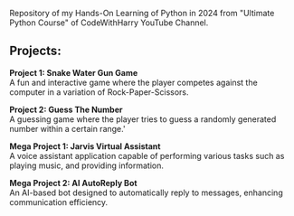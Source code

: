 Repository of my Hands-On Learning of Python in 2024 from "Ultimate Python Course" of CodeWithHarry YouTube Channel.

## Projects:
**Project 1: Snake Water Gun Game**<br>
A fun and interactive game where the player competes against the computer in a variation of Rock-Paper-Scissors.

**Project 2: Guess The Number**<br>
A guessing game where the player tries to guess a randomly generated number within a certain range.'

**Mega Project 1: Jarvis Virtual Assistant**<br>
A voice assistant application capable of performing various tasks such as playing music, and providing information.

**Mega Project 2: AI AutoReply Bot**<br>
An AI-based bot designed to automatically reply to messages, enhancing communication efficiency.
##
